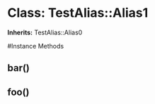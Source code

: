 # Class: TestAlias::Alias1
**Inherits:** TestAlias::Alias0
    




#Instance Methods
## bar() [](#method-i-bar)

## foo() [](#method-i-foo)


